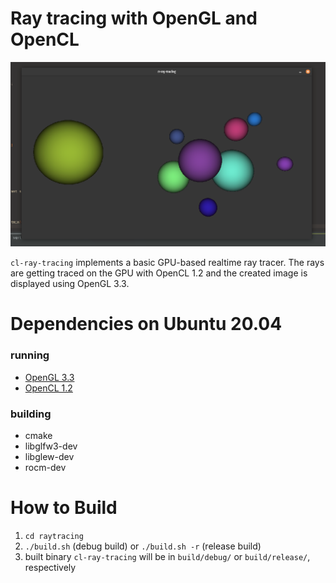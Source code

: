 # Ray tracing with OpenGL and OpenCL
![demo](doc/demo.png)

```cl-ray-tracing``` implements a basic GPU-based realtime ray tracer. The rays are getting traced on the GPU with OpenCL 1.2 and the created image is displayed using OpenGL 3.3.

# Dependencies on Ubuntu 20.04
### running
* [OpenGL 3.3](doc/checking-opengl.md)
* [OpenCL 1.2](doc/installing-rocm.md)

### building
* cmake
* libglfw3-dev
* libglew-dev
* rocm-dev

# How to Build
1. ```cd raytracing```
2. ```./build.sh``` (debug build) or ```./build.sh -r``` (release build)
3. built binary ```cl-ray-tracing``` will be in ```build/debug/``` or ```build/release/```, respectively
